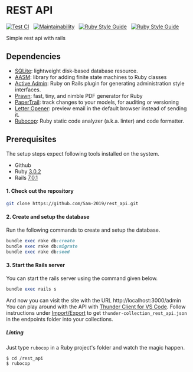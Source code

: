 # REST API

[![Test CI](https://github.com/Sam-2019/rest_api/actions/workflows/test_ci.yml/badge.svg?branch=master)](https://github.com/Sam-2019/rest_api/actions/workflows/test_ci.yml) &nbsp; [![Maintainability](https://api.codeclimate.com/v1/badges/06cd6f35be4db723b41e/maintainability)](https://codeclimate.com/github/Sam-2019/rest_api/maintainability) &nbsp; [![Ruby Style Guide](https://img.shields.io/badge/code_style-rubocop-brightgreen.svg)](https://github.com/rubocop/rubocop) &nbsp; [![Ruby Style Guide](https://img.shields.io/badge/code_style-community-brightgreen.svg)](https://rubystyle.guide)

Simple rest api with rails

## Dependencies

- [SQLite](https://sqlite.org/index.html): lightweight disk-based database resource.
- [AASM](https://github.com/aasm/aasm): library for adding finite state machines to Ruby classes
- [Active Admin](https://activeadmin.info/): Ruby on Rails plugin for generating administration style interfaces.
- [Prawn](https://github.com/prawnpdf/prawn): fast, tiny, and nimble PDF generator for Ruby
- [PaperTrail](https://github.com/paper-trail-gem/paper_trail): track changes to your models, for auditing or versioning
- [Letter Opener](https://github.com/ryanb/letter_opener): preview email in the default browser instead of sending it.
- [Rubocop](https://github.com/rubocop/rubocop): Ruby static code analyzer (a.k.a. linter) and code formatter.

## Prerequisites

The setup steps expect following tools installed on the system.

- Github
- Ruby [3.0.2](https://github.com/organization/project-name/blob/master/.ruby-version#L1)
- Rails [7.0.1](https://github.com/organization/project-name/blob/master/Gemfile#L12)

#### 1. Check out the repository

```bash
git clone https://github.com/Sam-2019/rest_api.git
```

#### 2. Create and setup the database

Run the following commands to create and setup the database.

```ruby
bundle exec rake db:create
bundle exec rake db:migrate
bundle exec rake db:seed
```

#### 3. Start the Rails server

You can start the rails server using the command given below.

```ruby
bundle exec rails s
```

And now you can visit the site with the URL http://localhost:3000/admin \
You can play around with the API with [Thunder Client for VS Code](https://marketplace.visualstudio.com/items?itemName=rangav.vscode-thunder-client). Follow  instructions under [Import/Export](https://github.com/rangav/thunder-client-support#import) to get `thunder-collection_rest_api.json` in the endpoints folder into your collections.

##### Linting

Just type `rubocop` in a Ruby project's folder and watch the magic happen.

```
$ cd /rest_api
$ rubocop
```